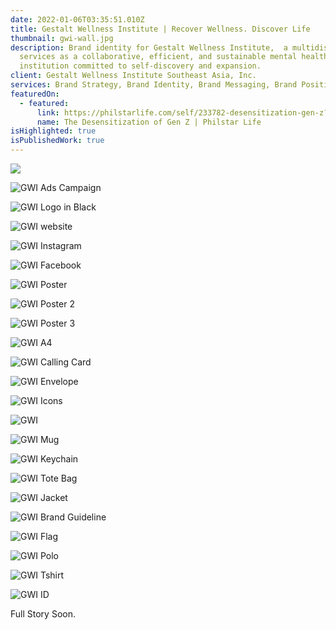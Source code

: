 ```yaml
---
date: 2022-01-06T03:35:51.010Z
title: Gestalt Wellness Institute | Recover Wellness. Discover Life
thumbnail: gwi-wall.jpg
description: Brand identity for Gestalt Wellness Institute,  a multidisciplinary
  services as a collaborative, efficient, and sustainable mental health
  institution committed to self-discovery and expansion.
client: Gestalt Wellness Institute Southeast Asia, Inc.
services: Brand Strategy, Brand Identity, Brand Messaging, Brand Positioning
featuredOn:
  - featured:
      link: https://philstarlife.com/self/233782-desensitization-gen-z?page=3&fbclid=IwAR1Ulioi6hMjuCrEn4Mi_i64Cr7OOkkDXoT19gc08zS5bkLxcuaCZegE0RU
      name: The Desensitization of Gen Z | Philstar Life
isHighlighted: true
isPublishedWork: true
---
```

![](3.png)

![GWI Ads Campaign](ads-poster.png)

![GWI Logo in Black]()

![GWI website](6.png)

![GWI Instagram](7.png)

![GWI Facebook](8.png)

![GWI Poster](9.png)

![GWI Poster 2](10.png)

![GWI Poster 3](11.png)

![GWI A4](12.png)

![GWI Calling Card](13.png)

![GWI Envelope](14.png)

![GWI Icons](15.png)

![GWI ](16.png)

![GWI Mug](17.png)

![GWI Keychain](18.png)

![GWI Tote Bag](19.png)

![GWI Jacket](20.png)

![GWI Brand Guideline]()

![GWI Flag](25.png)

![GWI Polo](27.png)

![GWI Tshirt](28.png)

![GWI ID](lanyard_id_badge_mockup_22.jpg)

Full Story Soon.